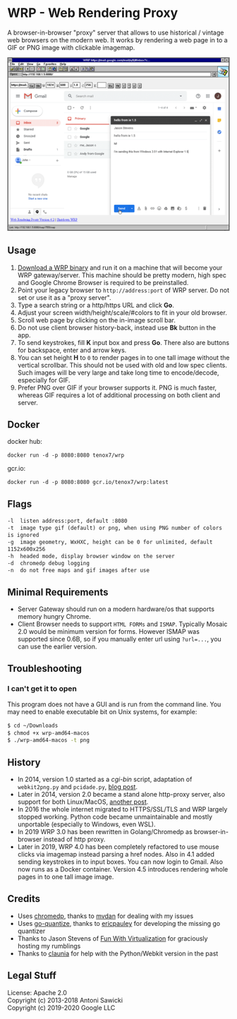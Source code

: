 # WRP - Web Rendering Proxy

A browser-in-browser "proxy" server that allows to use historical / vintage web browsers on the modern web. It works by rendering a web page in to a GIF or PNG image with clickable imagemap.

![Internet Explorer 1.5 doing Gmail](wrp.png)

## Usage

1. [Download a WRP binary](https://github.com/tenox7/wrp/releases/) and run it on a machine that will become your WRP gateway/server. 
This machine should be pretty modern, high spec and Google Chrome Browser is required to be preinstalled.
2. Point your legacy browser to `http://address:port` of WRP server. Do not set or use it as a "proxy server".
3. Type a search string or a http/https URL and click **Go**.
4. Adjust your screen width/height/scale/#colors to fit in your old browser.
5. Scroll web page by clicking on the in-image scroll bar.
6. Do not use client browser history-back, instead use **Bk** button in the app.
7. To send keystrokes, fill **K** input box and press **Go**. There also are buttons for backspace, enter and arrow keys.
8. You can set height **H** to `0` to render pages in to one tall image without the vertical scrollbar. This should not be used with old and low spec clients. Such images will be very large and take long time to encode/decode, especially for GIF.
9. Prefer PNG over GIF if your browser supports it. PNG is much faster, whereas GIF requires a lot of additional processing on both client and server.

## Docker

docker hub:

```shell
docker run -d -p 8080:8080 tenox7/wrp
```

gcr.io:

```shell
docker run -d -p 8080:8080 gcr.io/tenox7/wrp:latest
```

## Flags

```flags
-l  listen address:port, default :8080
-t  image type gif (default) or png, when using PNG number of colors is ignored
-g  image geometry, WxHXC, height can be 0 for unlimited, default 1152x600x256
-h  headed mode, display browser window on the server
-d  chromedp debug logging
-n  do not free maps and gif images after use
```

## Minimal Requirements

* Server Gateway should run on a modern hardware/os that supports memory hungry Chrome.
* Client Browser needs to support `HTML FORMs` and `ISMAP`. Typically Mosaic 2.0 would be minimum version for forms. However ISMAP was supported since 0.6B, so if you manually enter url using `?url=...`, you can use the earlier version.

## Troubleshooting

### I can't get it to open

This program does not have a GUI and is run from the command line. You may need to enable executable bit on Unix systems, for example:

```bash
$ cd ~/Downloads
$ chmod +x wrp-amd64-macos
$ ./wrp-amd64-macos -t png
```

## History

* In 2014, version 1.0 started as a *cgi-bin* script, adaptation of `webkit2png.py` and `pcidade.py`, [blog post](https://virtuallyfun.com/2014/03/03/surfing-modern-web-with-ancient-browsers/).
* Later in 2014, version 2.0 became a stand alone http-proxy server, also support for both Linux/MacOS, [another post](https://virtuallyfun.com/wordpress/2014/03/11/web-rendering-proxy-update//).
* In 2016 the whole internet migrated to HTTPS/SSL/TLS and WRP largely stopped working. Python code became unmaintainable and mostly unportable (especially to Windows, even WSL).
* In 2019 WRP 3.0 has been rewritten in Golang/Chromedp as browser-in-browser instead of http proxy.
* Later in 2019, WRP 4.0 has been completely refactored to use mouse clicks via imagemap instead parsing a href nodes. Also in 4.1 added sending keystrokes in to input boxes. You can now login to Gmail. Also now runs as a Docker container. Version 4.5 introduces rendering whole pages in to one tall image image.

## Credits

* Uses [chromedp](https://github.com/chromedp), thanks to [mvdan](https://github.com/mvdan) for dealing with my issues
* Uses [go-quantize](https://github.com/ericpauley/go-quantize), thanks to [ericpauley](https://github.com/ericpauley) for developing the missing go quantizer
* Thanks to Jason Stevens of [Fun With Virtualization](https://virtuallyfun.com/) for graciously hosting my rumblings
* Thanks to [claunia](https://github.com/claunia/) for help with the Python/Webkit version in the past

## Legal Stuff

License: Apache 2.0  
Copyright (c) 2013-2018 Antoni Sawicki  
Copyright (c) 2019-2020 Google LLC
